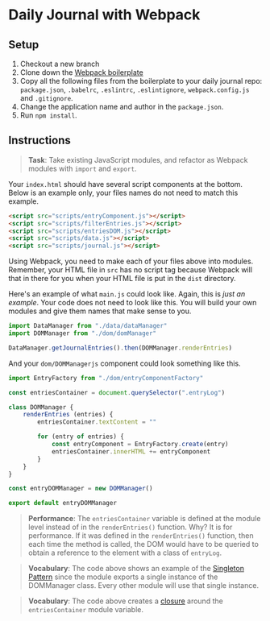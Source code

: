 # Daily Journal with Webpack

## Setup
1. Checkout a new branch
1. Clone down the [Webpack boilerplate](https://github.com/nashville-software-school/webpack-with-json-server-boilerplate)
1. Copy all the following files from the boilerplate to your daily journal repo: `package.json`, `.babelrc`, `.eslintrc`, `.eslintignore`, `webpack.config.js` and `.gitignore`.
1. Change the application name and author in the `package.json`.
1. Run `npm install`.

## Instructions

> **Task**: Take existing JavaScript modules, and refactor as Webpack modules with `import` and `export`.

Your `index.html` should have several script components at the bottom. Below is an example only, your files names do not need to match this example.

```html
<script src="scripts/entryComponent.js"></script>
<script src="scripts/filterEntries.js"></script>
<script src="scripts/entriesDOM.js"></script>
<script src="scripts/data.js"></script>
<script src="scripts/journal.js"></script>
```

Using Webpack, you need to make each of your files above into modules. Remember, your HTML file in `src` has no script tag because Webpack will that in there for you when your HTML file is put in the `dist` directory.

Here's an example of what `main.js` could look like. Again, this is _just an example_. Your code does not need to look like this. You will build your own modules and give them names that make sense to you.

```js
import DataManager from "./data/dataManager"
import DOMManager from "./dom/domManager"

DataManager.getJournalEntries().then(DOMManager.renderEntries)
```

And your `dom/DOMManagerjs` component could look something like this.

```js
import EntryFactory from "./dom/entryComponentFactory"

const entriesContainer = document.querySelector(".entryLog")

class DOMManager {
    renderEntries (entries) {
        entriesContainer.textContent = ""

        for (entry of entries) {
            const entryComponent = EntryFactory.create(entry)
            entriesContainer.innerHTML += entryComponent
        }
    }
}

const entryDOMManager = new DOMManager()

export default entryDOMManager
```

> **Performance**: The `entriesContainer` variable is defined at the module level instead of in the `renderEntries()` function. Why? It is for performance. If it was defined in the `renderEntries()` function, then each time the method is called, the DOM would have to be queried to obtain a reference to the element with a class of `entryLog`.

> **Vocabulary**: The code above shows an example of the [Singleton Pattern](https://en.wikipedia.org/wiki/Singleton_pattern) since the module exports a single instance of the DOMManager class. Every other module will use that single instance.

> **Vocabulary**: The code above creates a [closure](https://medium.com/javascript-scene/master-the-javascript-interview-what-is-a-closure-b2f0d2152b36) around the `entriesContainer` module variable.
